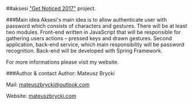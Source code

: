 ##aksesi
["Get Noticed 2017"](http://dajsiepoznac.pl) project.

###Main idea
 Aksesi's main idea is to allow authenticate user with password which consists of characters and gestures. 
 There will be at least two modules. Front-end written in JavaScript that will be responsible for gathering users actions – pressed keys and drawn gestures. Second application, back-end service, which main responsibility will be password recognition. Back-end will be developed with Spring Framework. 
 
  For more informations please visit my website.

###Author & contact
 Author: Mateusz Brycki
 
 Mail: mateuszbrycki@outlook.com 
 
 Website: [mateuszbrycki.com](http://mateuszbrycki.com)
